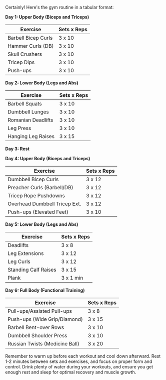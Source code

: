 Certainly! Here's the gym routine in a tabular format:

**Day 1: Upper Body (Biceps and Triceps)**

| Exercise               | Sets x Reps |
|------------------------|------------|
| Barbell Bicep Curls    | 3 x 10     |
| Hammer Curls (DB)      | 3 x 10     |
| Skull Crushers         | 3 x 10     |
| Tricep Dips            | 3 x 10     |
| Push-ups              | 3 x 10     |

**Day 2: Lower Body (Legs and Abs)**

| Exercise               | Sets x Reps |
|------------------------|------------|
| Barbell Squats         | 3 x 10     |
| Dumbbell Lunges       | 3 x 10     |
| Romanian Deadlifts     | 3 x 10     |
| Leg Press              | 3 x 10     |
| Hanging Leg Raises     | 3 x 15     |

**Day 3: Rest**

**Day 4: Upper Body (Biceps and Triceps)**

| Exercise                       | Sets x Reps |
|--------------------------------|------------|
| Dumbbell Bicep Curls           | 3 x 12     |
| Preacher Curls (Barbell/DB)    | 3 x 12     |
| Tricep Rope Pushdowns          | 3 x 12     |
| Overhead Dumbbell Tricep Ext.  | 3 x 12     |
| Push-ups (Elevated Feet)       | 3 x 10     |

**Day 5: Lower Body (Legs and Abs)**

| Exercise               | Sets x Reps |
|------------------------|------------|
| Deadlifts              | 3 x 8      |
| Leg Extensions         | 3 x 12     |
| Leg Curls              | 3 x 12     |
| Standing Calf Raises   | 3 x 15     |
| Plank                  | 3 x 1 min  |

**Day 6: Full Body (Functional Training)**

| Exercise               | Sets x Reps |
|------------------------|------------|
| Pull-ups/Assisted Pull-ups  | 3 x 8      |
| Push-ups (Wide Grip/Diamond) | 3 x 15     |
| Barbell Bent-over Rows   | 3 x 10     |
| Dumbbell Shoulder Press  | 3 x 10     |
| Russian Twists (Medicine Ball) | 3 x 20 |

Remember to warm up before each workout and cool down afterward. Rest 1-2 minutes between sets and exercises, and focus on proper form and control. Drink plenty of water during your workouts, and ensure you get enough rest and sleep for optimal recovery and muscle growth.
